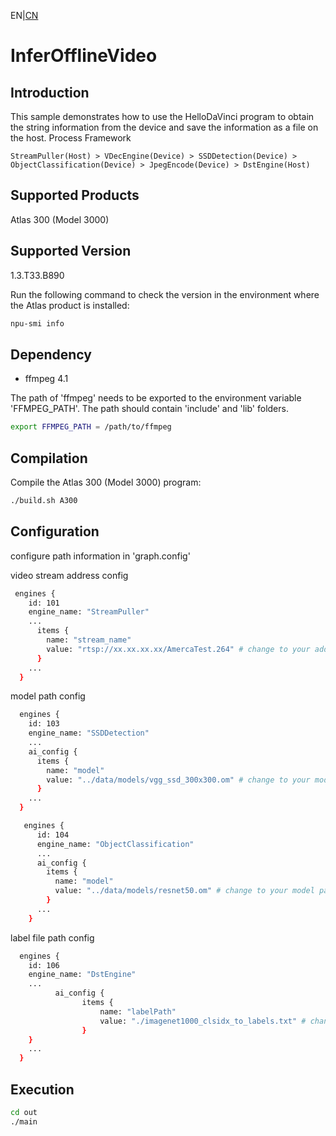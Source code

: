 EN|[CN](README.zh.md)
# InferOfflineVideo

## Introduction

This sample demonstrates how to use the HelloDaVinci program to obtain the string information from the device and save the information as a file on the host.
Process Framework

    StreamPuller(Host) > VDecEngine(Device) > SSDDetection(Device) > ObjectClassification(Device) > JpegEncode(Device) > DstEngine(Host)

## Supported Products

Atlas 300 (Model 3000)

## Supported Version

1.3.T33.B890

Run the following command to check the version in the environment where the Atlas product is installed:
```bash
npu-smi info
```

## Dependency

- ffmpeg 4.1

The path of 'ffmpeg' needs to be exported to the environment variable 'FFMPEG_PATH'. The path should contain 'include' and 'lib' folders.

```bash
export FFMPEG_PATH = /path/to/ffmpeg
```

## Compilation

Compile the Atlas 300 (Model 3000) program:
```bash
./build.sh A300
```


## Configuration

configure path information in 'graph.config'

video stream address config

```bash
 engines {
    id: 101
    engine_name: "StreamPuller"
    ...
      items {
        name: "stream_name"
        value: "rtsp://xx.xx.xx.xx/AmercaTest.264" # change to your address
      }
    ...
  }
```

model path config
```bash
  engines {
    id: 103
    engine_name: "SSDDetection"
    ...
    ai_config {
      items {
        name: "model"
        value: "../data/models/vgg_ssd_300x300.om" # change to your model path
      }
    ...
  }
```

```bash
   engines {
      id: 104
      engine_name: "ObjectClassification"
      ...
      ai_config {
        items {
          name: "model"
          value: "../data/models/resnet50.om" # change to your model path
        }
      ...
    }
```

label file path config
```bash
  engines {
    id: 106
    engine_name: "DstEngine"
    ...
          ai_config {
                items {
                    name: "labelPath"
                    value: "./imagenet1000_clsidx_to_labels.txt" # change to your label file path
                }
    }
    ...
  }
```

## Execution

```bash
cd out
./main
```